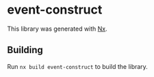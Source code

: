 # event-construct

This library was generated with [Nx](https://nx.dev).

## Building

Run `nx build event-construct` to build the library.
